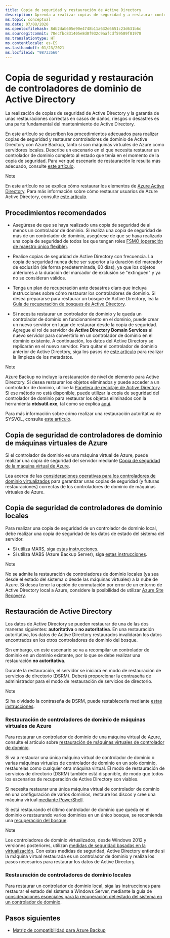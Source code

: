 ```yaml
---
title: Copia de seguridad y restauración de Active Directory
description: Aprenda a realizar copias de seguridad y a restaurar controladores de dominio de Active Directory.
ms.topic: conceptual
ms.date: 07/08/2020
ms.openlocfilehash: 8db2dab605e90e4748b11a632d6651c23d631b6c
ms.sourcegitcommit: 78ecfbc831405e8d0f932c9aafcdf59589f81978
ms.translationtype: HT
ms.contentlocale: es-ES
ms.lasthandoff: 01/23/2021
ms.locfileid: "98733560"
---
```

# <a name="back-up-and-restore-active-directory-domain-controllers"></a>Copia de seguridad y restauración de controladores de dominio de Active Directory

La realización de copias de seguridad de Active Directory y la garantía de unas restauraciones correctas en casos de daños, riesgos o desastres es una parte fundamental del mantenimiento de Active Directory.

En este artículo se describen los procedimientos adecuados para realizar copias de seguridad y restaurar controladores de dominio de Active Directory con Azure Backup, tanto si son máquinas virtuales de Azure como servidores locales. Describe un escenario en el que necesita restaurar un controlador de dominio completo al estado que tenía en el momento de la copia de seguridad. Para ver qué escenario de restauración le resulta más adecuado, consulte [este artículo](/windows-server/identity/ad-ds/manage/ad-forest-recovery-determine-how-to-recover).  

>[!NOTE]
> En este artículo no se explica cómo restaurar los elementos de [Azure Active Directory](../active-directory/fundamentals/active-directory-whatis.md). Para más información sobre cómo restaurar usuarios de Azure Active Directory, consulte [este artículo](../active-directory/fundamentals/active-directory-users-restore.md).

## <a name="best-practices"></a>Procedimientos recomendados

- Asegúrese de que se haya realizado una copia de seguridad de al menos un controlador de dominio. Si realiza una copia de seguridad de más de un controlador de dominio, asegúrese de que se haya realizado una copia de seguridad de todos los que tengan roles [FSMO (operación de maestro único flexible)](/windows-server/identity/ad-ds/plan/planning-operations-master-role-placement).

- Realice copias de seguridad de Active Directory con frecuencia. La copia de seguridad nunca debe ser superior a la duración del marcador de exclusión (de forma predeterminada, 60 días), ya que los objetos anteriores a la duración del marcador de exclusión se "extinguen" y ya no se consideran válidos.

- Tenga un plan de recuperación ante desastres claro que incluya instrucciones sobre cómo restaurar los controladores de dominio. Si desea prepararse para restaurar un bosque de Active Directory, lea la [Guía de recuperación de bosques de Active Directory](/windows-server/identity/ad-ds/manage/ad-forest-recovery-guide).

- Si necesita restaurar un controlador de dominio y le queda un controlador de dominio en funcionamiento en el dominio, puede crear un nuevo servidor en lugar de restaurar desde la copia de seguridad. Agregue el rol de servidor de **Active Directory Domain Services** al nuevo servidor para convertirlo en un controlador de dominio en el dominio existente. A continuación, los datos del Active Directory se replicarán en el nuevo servidor. Para quitar el controlador de dominio anterior de Active Directory, siga los pasos de [este artículo](/windows-server/identity/ad-ds/deploy/ad-ds-metadata-cleanup) para realizar la limpieza de los metadatos.

>[!NOTE]
>Azure Backup no incluye la restauración de nivel de elemento para Active Directory. Si desea restaurar los objetos eliminados y puede acceder a un controlador de dominio, utilice la [Papelera de reciclaje de Active Directory](/windows-server/identity/ad-ds/get-started/adac/introduction-to-active-directory-administrative-center-enhancements--level-100-#ad_recycle_bin_mgmt). Si ese método no está disponible, puede utilizar la copia de seguridad del controlador de dominio para restaurar los objetos eliminados con la herramienta **ntdsutil.exe**, tal como se explica [aquí](https://support.microsoft.com/help/840001/how-to-restore-deleted-user-accounts-and-their-group-memberships-in-ac).
>
>Para más información sobre cómo realizar una restauración autoritativa de SYSVOL, consulte [este artículo](/windows-server/identity/ad-ds/manage/ad-forest-recovery-authoritative-recovery-sysvol).

## <a name="backing-up-azure-vm-domain-controllers"></a>Copia de seguridad de controladores de dominio de máquinas virtuales de Azure

Si el controlador de dominio es una máquina virtual de Azure, puede realizar una copia de seguridad del servidor mediante [Copia de seguridad de la máquina virtual de Azure](backup-azure-vms-introduction.md).

Lea acerca de las [consideraciones operativas para los controladores de dominio virtualizados](/windows-server/identity/ad-ds/get-started/virtual-dc/virtualized-domain-controllers-hyper-v#operational-considerations-for-virtualized-domain-controllers) para garantizar unas copias de seguridad (y futuras restauraciones) correctas de los controladores de dominio de máquinas virtuales de Azure.

## <a name="backing-up-on-premises-domain-controllers"></a>Copia de seguridad de controladores de dominio locales

Para realizar una copia de seguridad de un controlador de dominio local, debe realizar una copia de seguridad de los datos de estado del sistema del servidor.

- Si utiliza MARS, siga [estas instrucciones](backup-azure-system-state.md).
- Si utiliza MABS (Azure Backup Server), siga [estas instrucciones](backup-mabs-system-state-and-bmr.md).

>[!NOTE]
> No se admite la restauración de controladores de dominio locales (ya sea desde el estado del sistema o desde las máquinas virtuales) a la nube de Azure. Si desea tener la opción de conmutación por error de un entorno de Active Directory local a Azure, considere la posibilidad de utilizar [Azure Site Recovery](../site-recovery/site-recovery-active-directory.md).

## <a name="restoring-active-directory"></a>Restauración de Active Directory

Los datos de Active Directory se pueden restaurar de una de las dos maneras siguientes: **autoritativa** o **no autoritativa**. En una restauración autoritativa, los datos de Active Directory restaurados invalidarán los datos encontrados en los otros controladores de dominio del bosque.

Sin embargo, en este escenario se va a recompilar un controlador de dominio en un dominio existente, por lo que se debe realizar una restauración **no autoritativa**.

Durante la restauración, el servidor se iniciará en modo de restauración de servicios de directorio (DSRM). Deberá proporcionar la contraseña de administrador para el modo de restauración de servicios de directorio.

>[!NOTE]
>Si ha olvidado la contraseña de DSRM, puede restablecerla mediante [estas instrucciones](/previous-versions/windows/it-pro/windows-server-2012-r2-and-2012/cc754363(v=ws.11)).

### <a name="restoring-azure-vm-domain-controllers"></a>Restauración de controladores de dominio de máquinas virtuales de Azure

Para restaurar un controlador de dominio de una máquina virtual de Azure, consulte el artículo sobre [restauración de máquinas virtuales de controlador de dominio](backup-azure-arm-restore-vms.md#restore-domain-controller-vms).

Si va a restaurar una única máquina virtual de controlador de dominio o varias máquinas virtuales de controlador de dominio en un solo dominio, restáurelas como cualquier otra máquina virtual. El modo de restauración de servicios de directorio (DSRM) también está disponible, de modo que todos los escenarios de recuperación de Active Directory son viables.

Si necesita restaurar una única máquina virtual de controlador de dominio en una configuración de varios dominios, restaure los discos y cree una máquina virtual [mediante PowerShell](backup-azure-vms-automation.md#restore-the-disks).

Si está restaurando el último controlador de dominio que queda en el dominio o restaurando varios dominios en un único bosque, se recomienda una [recuperación del bosque](/windows-server/identity/ad-ds/manage/ad-forest-recovery-single-domain-in-multidomain-recovery).

>[!NOTE]
> Los controladores de dominio virtualizados, desde Windows 2012 y versiones posteriores, utilizan [medidas de seguridad basadas en la virtualización](/windows-server/identity/ad-ds/introduction-to-active-directory-domain-services-ad-ds-virtualization-level-100#virtualization-based-safeguards). Con estas medidas de seguridad, Active Directory entiende si la máquina virtual restaurada es un controlador de dominio y realiza los pasos necesarios para restaurar los datos de Active Directory.

### <a name="restoring-on-premises-domain-controllers"></a>Restauración de controladores de dominio locales

Para restaurar un controlador de dominio local, siga las instrucciones para restaurar el estado del sistema a Windows Server, mediante la guía de [consideraciones especiales para la recuperación del estado del sistema en un controlador de dominio](backup-azure-restore-system-state.md#special-considerations-for-system-state-recovery-on-a-domain-controller).

## <a name="next-steps"></a>Pasos siguientes

- [Matriz de compatibilidad para Azure Backup](backup-support-matrix.md)